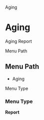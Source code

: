 
Aging
# Aging


Aging Report

Menu Path
## Menu Path



- Aging

Menu Type
### Menu Type

**Report**

